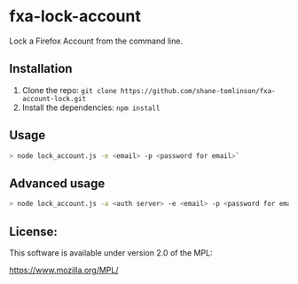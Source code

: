 # fxa-lock-account

Lock a Firefox Account from the command line.

## Installation

1. Clone the repo: `git clone https://github.com/shane-tomlinson/fxa-account-lock.git`
1. Install the dependencies: `npm install`

## Usage

```bash
> node lock_account.js -e <email> -p <password for email>`
```

## Advanced usage

``` bash
> node lock_account.js -a <auth server> -e <email> -p <password for email>
```

## License:
This software is available under version 2.0 of the MPL:

  https://www.mozilla.org/MPL/
